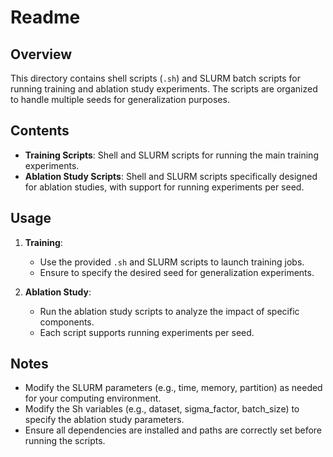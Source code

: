 # Readme

## Overview
This directory contains shell scripts (`.sh`) and SLURM batch scripts for running training and ablation study experiments. The scripts are organized to handle multiple seeds for generalization purposes.

## Contents
- **Training Scripts**: Shell and SLURM scripts for running the main training experiments.
- **Ablation Study Scripts**: Shell and SLURM scripts specifically designed for ablation studies, with support for running experiments per seed.

## Usage
1. **Training**:
    - Use the provided `.sh` and SLURM scripts to launch training jobs.
    - Ensure to specify the desired seed for generalization experiments.

2. **Ablation Study**:
    - Run the ablation study scripts to analyze the impact of specific components.
    - Each script supports running experiments per seed.

## Notes
- Modify the SLURM parameters (e.g., time, memory, partition) as needed for your computing environment.
- Modify the Sh variables (e.g., dataset, sigma_factor, batch_size) to specify the ablation study parameters.
- Ensure all dependencies are installed and paths are correctly set before running the scripts.
